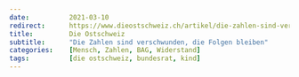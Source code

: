 ```yaml
---
date:          2021-03-10
redirect:      https://www.dieostschweiz.ch/artikel/die-zahlen-sind-verschwunden-die-folgen-bleiben-dY5WaJj
title:         Die Ostschweiz
subtitle:      "Die Zahlen sind verschwunden, die Folgen bleiben"
categories:    [Mensch, Zahlen, BAG, Widerstand]
tags:          [die ostschweiz, bundesrat, kind]
---
```

